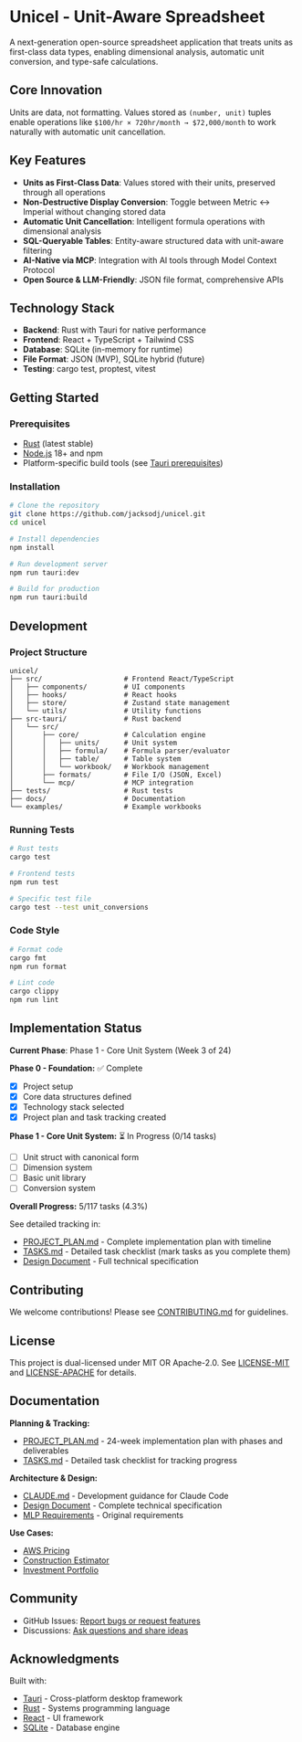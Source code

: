 # Unicel - Unit-Aware Spreadsheet

A next-generation open-source spreadsheet application that treats units as first-class data types, enabling dimensional analysis, automatic unit conversion, and type-safe calculations.

## Core Innovation

Units are data, not formatting. Values stored as `(number, unit)` tuples enable operations like `$100/hr × 720hr/month → $72,000/month` to work naturally with automatic unit cancellation.

## Key Features

- **Units as First-Class Data**: Values stored with their units, preserved through all operations
- **Non-Destructive Display Conversion**: Toggle between Metric ↔ Imperial without changing stored data
- **Automatic Unit Cancellation**: Intelligent formula operations with dimensional analysis
- **SQL-Queryable Tables**: Entity-aware structured data with unit-aware filtering
- **AI-Native via MCP**: Integration with AI tools through Model Context Protocol
- **Open Source & LLM-Friendly**: JSON file format, comprehensive APIs

## Technology Stack

- **Backend**: Rust with Tauri for native performance
- **Frontend**: React + TypeScript + Tailwind CSS
- **Database**: SQLite (in-memory for runtime)
- **File Format**: JSON (MVP), SQLite hybrid (future)
- **Testing**: cargo test, proptest, vitest

## Getting Started

### Prerequisites

- [Rust](https://rustup.rs/) (latest stable)
- [Node.js](https://nodejs.org/) 18+ and npm
- Platform-specific build tools (see [Tauri prerequisites](https://tauri.app/v2/guides/prerequisites))

### Installation

```bash
# Clone the repository
git clone https://github.com/jacksodj/unicel.git
cd unicel

# Install dependencies
npm install

# Run development server
npm run tauri:dev

# Build for production
npm run tauri:build
```

## Development

### Project Structure

```
unicel/
├── src/                    # Frontend React/TypeScript
│   ├── components/         # UI components
│   ├── hooks/              # React hooks
│   ├── store/              # Zustand state management
│   └── utils/              # Utility functions
├── src-tauri/              # Rust backend
│   └── src/
│       ├── core/           # Calculation engine
│       │   ├── units/      # Unit system
│       │   ├── formula/    # Formula parser/evaluator
│       │   ├── table/      # Table system
│       │   └── workbook/   # Workbook management
│       ├── formats/        # File I/O (JSON, Excel)
│       └── mcp/            # MCP integration
├── tests/                  # Rust tests
├── docs/                   # Documentation
└── examples/               # Example workbooks
```

### Running Tests

```bash
# Rust tests
cargo test

# Frontend tests
npm run test

# Specific test file
cargo test --test unit_conversions
```

### Code Style

```bash
# Format code
cargo fmt
npm run format

# Lint code
cargo clippy
npm run lint
```

## Implementation Status

**Current Phase**: Phase 1 - Core Unit System (Week 3 of 24)

**Phase 0 - Foundation:** ✅ Complete
- [x] Project setup
- [x] Core data structures defined
- [x] Technology stack selected
- [x] Project plan and task tracking created

**Phase 1 - Core Unit System:** ⏳ In Progress (0/14 tasks)
- [ ] Unit struct with canonical form
- [ ] Dimension system
- [ ] Basic unit library
- [ ] Conversion system

**Overall Progress:** 5/117 tasks (4.3%)

See detailed tracking in:
- [PROJECT_PLAN.md](./PROJECT_PLAN.md) - Complete implementation plan with timeline
- [TASKS.md](./TASKS.md) - Detailed task checklist (mark tasks as you complete them)
- [Design Document](./requirements/Unit%20Aware%20Spreadsheet%20Design.md) - Full technical specification

## Contributing

We welcome contributions! Please see [CONTRIBUTING.md](./CONTRIBUTING.md) for guidelines.

## License

This project is dual-licensed under MIT OR Apache-2.0. See [LICENSE-MIT](./LICENSE-MIT) and [LICENSE-APACHE](./LICENSE-APACHE) for details.

## Documentation

**Planning & Tracking:**
- [PROJECT_PLAN.md](./PROJECT_PLAN.md) - 24-week implementation plan with phases and deliverables
- [TASKS.md](./TASKS.md) - Detailed task checklist for tracking progress

**Architecture & Design:**
- [CLAUDE.md](./CLAUDE.md) - Development guidance for Claude Code
- [Design Document](./requirements/Unit%20Aware%20Spreadsheet%20Design.md) - Complete technical specification
- [MLP Requirements](./requirements/MLP%20Requirements%20-%20Unit%20Conversion.pdf) - Original requirements

**Use Cases:**
- [AWS Pricing](./requirements/use%20cases/AWS%20Pricing%20Use%20Case.md)
- [Construction Estimator](./requirements/use%20cases/Construction%20Estimator%20Use%20Case.md)
- [Investment Portfolio](./requirements/use%20cases/Investment%20Portfolio%20Use%20Case.md)

## Community

- GitHub Issues: [Report bugs or request features](https://github.com/jacksodj/unicel/issues)
- Discussions: [Ask questions and share ideas](https://github.com/jacksodj/unicel/discussions)

## Acknowledgments

Built with:
- [Tauri](https://tauri.app/) - Cross-platform desktop framework
- [Rust](https://www.rust-lang.org/) - Systems programming language
- [React](https://react.dev/) - UI framework
- [SQLite](https://www.sqlite.org/) - Database engine
